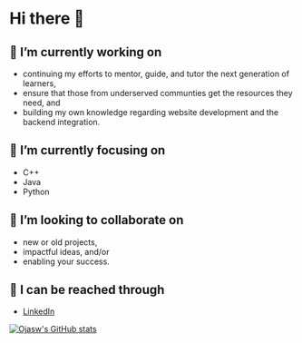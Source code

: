 # Hi there 👋

## 🔭 I’m currently working on 
   - continuing my efforts to mentor, guide, and tutor the next generation of learners,
   - ensure that those from underserved communties get the resources they need, and
   - building my own knowledge regarding website development and the backend integration.
## 🌱 I’m currently focusing on 
   - C++
   - Java
   - Python
## 🤝 I’m looking to collaborate on 
   - new or old projects,
   - impactful ideas, and/or
   - enabling your success.
## 📧 I can be reached through
   - [LinkedIn](https://www.linkedin.com/in/ojasw/)

[![Ojasw's GitHub stats](https://github-readme-stats.vercel.app/api?username=oupadhyay&include_all_commits=true&count_private=true&show_icons=true&theme=prussian)](https://github.com/anuraghazra/github-readme-stats)

